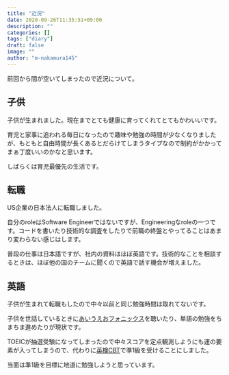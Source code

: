 ```yaml
---
title: "近況"
date: 2020-09-26T11:35:51+09:00
description: ""
categories: []
tags: ["diary"]
draft: false
image: ""
author: "m-nakamura145"
---
```


前回から間が空いてしまったので近況について。

<!--more-->

## 子供

子供が生まれました。現在までとても健康に育ってくれてとてもかわいいです。

育児と家事に追われる毎日になったので趣味や勉強の時間が少なくなりましたが、もともと自由時間が長くあるとだらけてしまうタイプなので制約がかかってまぁ丁度いいのかなと思います。

しばらくは育児最優先の生活です。

## 転職

US企業の日本法人に転職しました。

自分のroleはSoftware Engineerではないですが、Engineeringなroleの一つです。コードを書いたり技術的な調査をしたりで前職の終盤とやってることはあまり変わらない感じはします。

普段の仕事は日本語ですが、社内の資料はほぼ英語です。技術的なことを相談するときは、ほぼ他の国のチームに聞くので英語で話す機会が増えました。

## 英語

子供が生まれて転職もしたので中々以前と同じ勉強時間は取れてないです。

子供を世話しているときに[あいうえおフォニックス](https://www.youtube.com/channel/UCX2tvXwAItLs5RhFFSGn9LQ)を聴いたり、単語の勉強をちまちま進めたりが現状です。

TOEICが抽選受験になってしまったので中々スコアを定点観測しようにも運の要素が入ってしまうので、代わりに[英検CBT](https://www.eiken.or.jp/cbt/)で準1級を受けることにしました。

当面は準1級を目標に地道に勉強しようと思っています。
